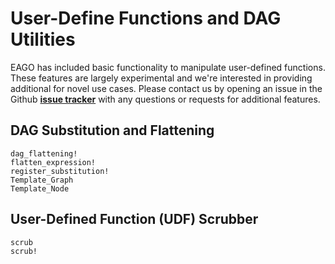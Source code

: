 # User-Define Functions and DAG Utilities

EAGO has included basic functionality to manipulate user-defined functions.
These features are largely experimental and we're interested in providing
additional for novel use cases. Please contact us by opening an issue in
the Github [**issue tracker**](https://github.com/PSORLab/EAGO.jl/issues) with
any questions or requests for additional features.

## DAG Substitution and Flattening
```@docs
dag_flattening!
flatten_expression!
register_substitution!
Template_Graph
Template_Node
```

## User-Defined Function (UDF) Scrubber
```@docs
scrub
scrub!
```
